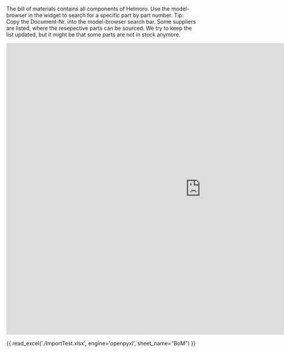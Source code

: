 The bill of materials contains all components of Helmoro. Use the model-browser in the widget to search for a specific part by part number. Tip: Copy the Document-Nr. into the model-browser search bar.
Some suppliers are listed, where the resepective parts can be sourced. We try to keep the list updated, but it might be that some parts are not in stock anymore.

<iframe src="https://helbling1.autodesk360.com/shares/public/SHd38bfQT1fb47330c99731a7793064db00d?mode=embed" width="1024" height="768" allowfullscreen="true" webkitallowfullscreen="true" mozallowfullscreen="true"  frameborder="0"></iframe>

{{ read_excel('./ImportTest.xlsx', engine='openpyxl', sheet_name="BoM") }}

